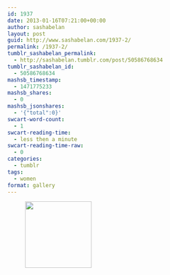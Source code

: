```yaml
---
id: 1937
date: 2013-01-16T07:21:00+00:00
author: sashabelan
layout: post
guid: http://www.sashabelan.com/1937-2/
permalink: /1937-2/
tumblr_sashabelan_permalink:
  - http://sashabelan.tumblr.com/post/50586768634
tumblr_sashabelan_id:
  - 50586768634
mashsb_timestamp:
  - 1471775233
mashsb_shares:
  - 0
mashsb_jsonshares:
  - '{"total":0}'
swcart-word-count:
  - 1
swcart-reading-time:
  - less then a minute
swcart-reading-time-raw:
  - 0
categories:
  - tumblr
tags:
  - women
format: gallery
---
```

<div id='gallery-227' class='gallery galleryid-1937 gallery-columns-3 gallery-size-thumbnail'>
  <figure class='gallery-item'> 
  
  <div class='gallery-icon landscape'>
    <a href='http://www.sashabelan.ru/1937-2/attachment/1938/'><img width="150" height="150" src="http://www.sashabelan.ru/wp-content/uploads/2013/01/tumblr_mmwjcwM35F1qarj97o1_500-150x150.jpg" class="attachment-thumbnail size-thumbnail" alt="" /></a>
  </div></figure>
</div>
